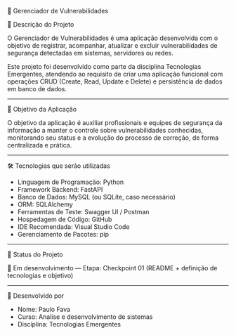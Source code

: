 🔐 Gerenciador de Vulnerabilidades

📌 Descrição do Projeto

O Gerenciador de Vulnerabilidades é uma aplicação desenvolvida com o objetivo de registrar, acompanhar, atualizar e excluir vulnerabilidades de segurança detectadas em sistemas, servidores ou redes.

Este projeto foi desenvolvido como parte da disciplina Tecnologias Emergentes, atendendo ao requisito de criar uma aplicação funcional com operações CRUD (Create, Read, Update e Delete) e persistência de dados em banco de dados.

---

🎯 Objetivo da Aplicação

O objetivo da aplicação é auxiliar profissionais e equipes de segurança da informação a manter o controle sobre vulnerabilidades conhecidas, monitorando seu status e a evolução do processo de correção, de forma centralizada e prática.

---

🛠️ Tecnologias que serão utilizadas

- Linguagem de Programação: Python
- Framework Backend: FastAPI
- Banco de Dados: MySQL (ou SQLite, caso necessário)
- ORM: SQLAlchemy
- Ferramentas de Teste: Swagger UI / Postman
- Hospedagem de Código: GitHub
- IDE Recomendada: Visual Studio Code
- Gerenciamento de Pacotes: pip

---

🚧 Status do Projeto

🔄 Em desenvolvimento — Etapa: Checkpoint 01 (README + definição de tecnologias e objetivo)

---

👤 Desenvolvido por

- Nome: Paulo Fava
- Curso: Analise e desenvolvimento de sistemas
- Disciplina: Tecnologias Emergentes